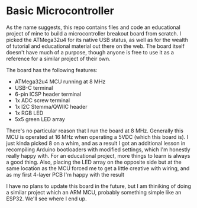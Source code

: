 # Basic Microcontroller

As the name suggests, this repo contains files and code an educational project of mine to build a microcontroller 
breakout board from scratch. I picked the ATMega32u4 for its native USB status, as well as for the wealth of tutorial
and educational material out there on the web. The board itself doesn't have much of a purpose, though anyone is free 
to use it as a reference for a similar project of their own. 

The board has the following features:
  * ATMega32u4 MCU running at 8 MHz
  * USB-C terminal
  * 6-pin ICSP header terminal
  * 1x ADC screw terminal
  * 1x I2C Stemma/QWIIC header
  * 1x RGB LED
  * 5x5 green LED array

There's no particular reason that I run the board at 8 MHz. Generally this MCU is operated at 16 MHz when operating a 
5VDC (which this board is). I just kinda picked 8 on a whim, and as a result I got an additional lesson in recompiling
Arduino bootloaders with modified settings, which I'm honestly really happy with. For an educational project, more things
to learn is always a good thing. Also, placing the LED array on the opposite side but at the same location as the MCU
forced me to get a little creative with wiring, and as my first 4-layer PCB I'm happy with the result 

I have no plans to update this board in the future, but I am thiniking of doing a similar project which an ARM MCU, probably
something simple like an ESP32. We'll see where I end up.
